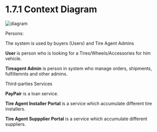 # 1.7.1 Context Diagram

![diagram](https://www.plantuml.com/plantuml/svg/0/ZPHDRzim38Rl_XLSBcsnBhhij5E3D5isf8sHE2XwCXIPQGJ8agQF3FxtezmqTk04wC60JF5zHBuYzE03To7MAliYjL2nGjY7OFqFnXp_DtwJOH-tqQCJHWVKOInCpNZb9DS75Mraq-_VSiLrs3mjcE81VQ1GEQLiBZMwiKtiR35vNMwAykLtCIyNir-pvyVRkopBqNcZRtsqLg5qfJKkS5Mcu-vXjAQmLH8TR2WmwaTkFCnggqo3EBgxXk5LBJMf2kcGlr7jC2HsUqDU-DYxG9gaoES1nuwwvC7vDp2bmdGWTNOohoCSKs6IVf9m5RSD60qhBfLlINi4t_Y0DGG3dYk4fFO4x7YjHTJ_qQ8pa_Csz0as5oBMCTqrVF3EJx6yiLocXdFUvBGQGE4hh92BC8JlfAw0M-kCfHcZ8nJgYhmYMrQe1fRs3VhPIkdRnWQIMvwzx16LPnCXq7lZP6l7EUTujttG4zUqXAMhtZjBWYl3DJHqZigsWtQSqtJJro3lFGmP4meqx1658Z-xEiuhloJCdJd82ZsGVrKKmRUpaD8Qa7fdajz_rijdDY-AVDslge_fUt4YcbG5gr390xg6OH3Z--lC7gARXXN-ZVG-mCuuK8RhYyfJUh-AnQNix8568xqk_m40)

Persons:

The system is used by buyers (Users) and Tire Agent Admins 

**User** is person who is looking for a Tires/Wheels/Accessories for him vehicle.

**Tireagent Admin** is person in system who manage orders, shipments, fulfillemnts and other admins.

Third-parties Services

**PayPair** is a loan service.

**Tire Agent Installer Portal** is a service which accumulate different tire installers.

**Tire Agent Suppplier Portal** is a service which accumulate different suppliers.

